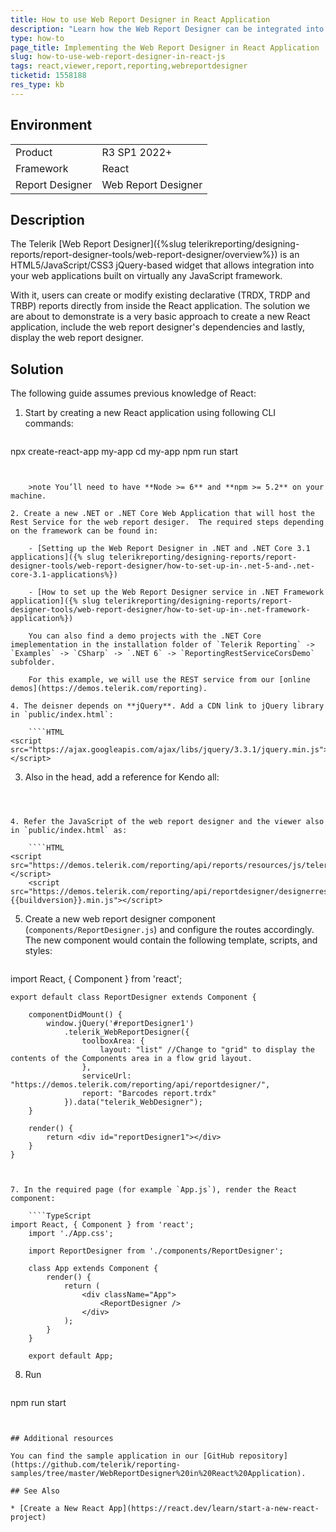 ```yaml
---
title: How to use Web Report Designer in React Application
description: "Learn how the Web Report Designer can be integrated into a React JS application with a few simple steps."
type: how-to
page_title: Implementing the Web Report Designer in React Application
slug: how-to-use-web-report-designer-in-react-js
tags: react,viewer,report,reporting,webreportdesigner
ticketid: 1558188
res_type: kb
---
```


## Environment

<table>
	<tr>
		<td>Product</td>
		<td>R3 SP1 2022+</td>
	</tr>
	<tr>
		<td>Framework</td>
		<td>React</td>
	</tr>
	<tr>
		<td>Report Designer</td>
		<td>Web Report Designer</td>
	</tr>
</table>

## Description

The Telerik [Web Report Designer]({%slug telerikreporting/designing-reports/report-designer-tools/web-report-designer/overview%}) is an HTML5/JavaScript/CSS3 jQuery-based widget that allows integration into your web applications built on virtually any JavaScript framework.

With it, users can create or modify existing declarative (TRDX, TRDP and TRBP) reports directly from inside the React application. 
The solution we are about to demonstrate is a very basic approach to create a new React application, include the web report designer's dependencies and lastly, display the web report designer.

## Solution

The following guide assumes previous knowledge of React:

1. Start by creating a new React application using following CLI commands:

	````
npx create-react-app my-app
	cd my-app
	npm run start
````


	>note You’ll need to have **Node >= 6** and **npm >= 5.2** on your machine.

2. Create a new .NET or .NET Core Web Application that will host the Rest Service for the web report desiger.  The required steps depending on the framework can be found in:

	- [Setting up the Web Report Designer in .NET and .NET Core 3.1 applications]({% slug telerikreporting/designing-reports/report-designer-tools/web-report-designer/how-to-set-up-in-.net-5-and-.net-core-3.1-applications%})

	- [How to set up the Web Report Designer service in .NET Framework application]({% slug telerikreporting/designing-reports/report-designer-tools/web-report-designer/how-to-set-up-in-.net-framework-application%})

	You can also find a demo projects with the .NET Core imeplementation in the installation folder of `Telerik Reporting` -> `Examples` -> `CSharp` -> `.NET 6` -> `ReportingRestServiceCorsDemo` subfolder.

	For this example, we will use the REST service from our [online demos](https://demos.telerik.com/reporting).

4. The deisner depends on **jQuery**. Add a CDN link to jQuery library in `public/index.html`:

	````HTML
<script src="https://ajax.googleapis.com/ajax/libs/jquery/3.3.1/jquery.min.js"></script>
````


3. Also in the head, add a reference for Kendo all:

	````HTML
<script src="https://kendo.cdn.telerik.com/{{kendosubsetversion}}/js/kendo.all.min.js"></script>
````


4. Refer the JavaScript of the web report designer and the viewer also in `public/index.html` as:

	````HTML
<script src="https://demos.telerik.com/reporting/api/reports/resources/js/telerikReportViewer"></script>
	<script src="https://demos.telerik.com/reporting/api/reportdesigner/designerresources/js/webReportDesigner-{{buildversion}}.min.js"></script>
````


5. Create a new web report designer component (`components/ReportDesigner.js`) and configure the routes accordingly. The new component would contain the following template, scripts, and styles:

	````TypeScript
import React, { Component } from 'react';

	export default class ReportDesigner extends Component {

		componentDidMount() {
			window.jQuery('#reportDesigner1')
				.telerik_WebReportDesigner({
					toolboxArea: {
						layout: "list" //Change to "grid" to display the contents of the Components area in a flow grid layout.
					},
					serviceUrl: "https://demos.telerik.com/reporting/api/reportdesigner/",
					report: "Barcodes report.trdx"
				}).data("telerik_WebDesigner");
		}

		render() {
			return <div id="reportDesigner1"></div>
		}
	}
````


7. In the required page (for example `App.js`), render the React component:

	````TypeScript
import React, { Component } from 'react';
	import './App.css';

	import ReportDesigner from './components/ReportDesigner';

	class App extends Component {
		render() {
			return (
				<div className="App">
					<ReportDesigner />
				</div>
			);
		}
	}

	export default App;
````


8. Run

	````XML
npm run start
````


## Additional resources

You can find the sample application in our [GitHub repository](https://github.com/telerik/reporting-samples/tree/master/WebReportDesigner%20in%20React%20Application).

## See Also

* [Create a New React App](https://react.dev/learn/start-a-new-react-project)
